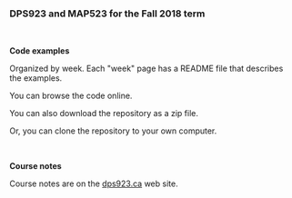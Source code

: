 ### DPS923 and MAP523 for the Fall 2018 term

<br>

**Code examples**

Organized by week. Each "week" page has a README file that describes the examples. 

You can browse the code online.

You can also download the repository as a zip file.

Or, you can clone the repository to your own computer.

<br>

**Course notes**

Course notes are on the <a href='https://dps923.ca' target='_blank'>dps923.ca</a> web site.
